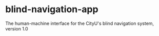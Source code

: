 # blind-navigation-app
The human-machine interface for the CityU's blind navigation system, version 1.0
